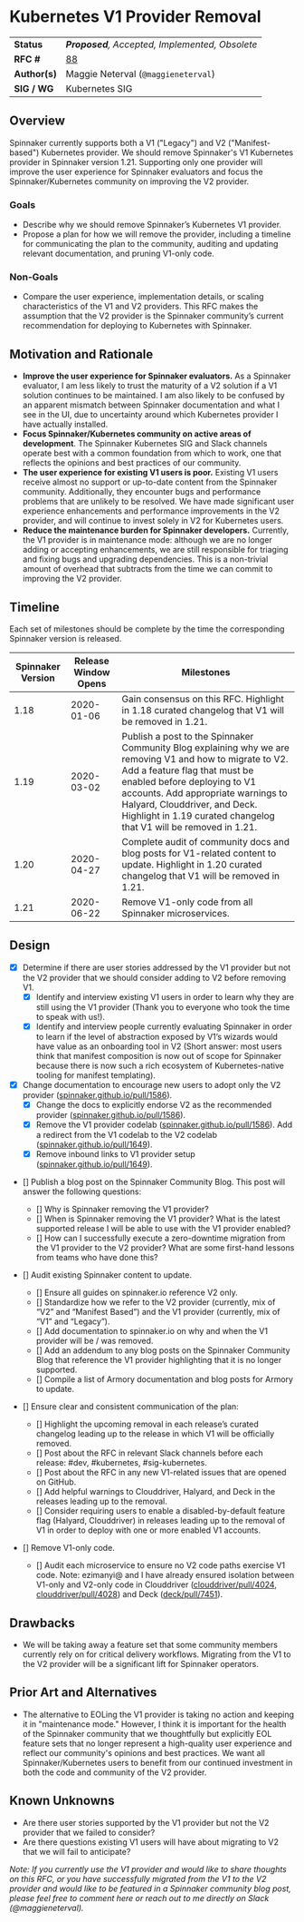 # Kubernetes V1 Provider Removal

| | |
|-|-|
| **Status**     | _**Proposed**, Accepted, Implemented, Obsolete_ |
| **RFC #**      | [88](https://github.com/spinnaker/governance/pull/88) |
| **Author(s)**  | Maggie Neterval (`@maggieneterval`) |
| **SIG / WG**   | Kubernetes SIG |

## Overview

Spinnaker currently supports both a V1 ("Legacy") and V2 ("Manifest-based") Kubernetes provider.
We should remove Spinnaker's V1 Kubernetes provider in Spinnaker version 1.21.
Supporting only one provider will improve the user experience for Spinnaker evaluators
and focus the Spinnaker/Kubernetes community on improving the V2 provider.

### Goals

- Describe why we should remove Spinnaker’s Kubernetes V1 provider.
- Propose a plan for how we will remove the provider, including a timeline for communicating the plan to the community, auditing and updating relevant documentation, and pruning V1-only code.

### Non-Goals

- Compare the user experience, implementation details, or scaling characteristics of the V1 and V2 providers.
This RFC makes the assumption that the V2 provider is the Spinnaker community’s current recommendation for deploying to Kubernetes with Spinnaker.


## Motivation and Rationale

- **Improve the user experience for Spinnaker evaluators.**
 As a Spinnaker evaluator, I am less likely to trust the maturity of a V2 solution if a V1 solution continues to be maintained.
 I am also likely to be confused by an apparent mismatch between Spinnaker documentation and what I see in the UI, due to uncertainty around which Kubernetes provider I have actually installed.
- **Focus Spinnaker/Kubernetes community on active areas of development**.
The Spinnaker Kubernetes SIG and Slack channels operate best with a common foundation from which to work, one that reflects the opinions and best practices of our community.
- **The user experience for existing V1 users is poor.**
  Existing V1 users receive almost no support or up-to-date content from the Spinnaker community.
  Additionally, they encounter bugs and performance problems that are unlikely to be resolved.
  We have made significant user experience enhancements and performance improvements in the V2 provider, and will continue to invest solely in V2 for Kubernetes users.
- **Reduce the maintenance burden for Spinnaker developers.**
  Currently, the V1 provider is in maintenance mode: although we are no longer adding or accepting enhancements, we are still responsible for triaging and fixing bugs and upgrading dependencies.
  This is a non-trivial amount of overhead that subtracts from the time we can commit to improving the V2 provider.

## Timeline

Each set of milestones should be complete by the time the corresponding Spinnaker version is released.

| Spinnaker Version | Release Window Opens | Milestones |
|-------------------|----------------------|------------|
| 1.18              | 2020-01-06           | Gain consensus on this RFC. Highlight in 1.18 curated changelog that V1 will be removed in 1.21.
| 1.19              | 2020-03-02           | Publish a post to the Spinnaker Community Blog explaining why we are removing V1 and how to migrate to V2. Add a feature flag that must be enabled before deploying to V1 accounts. Add appropriate warnings to Halyard, Clouddriver, and Deck. Highlight in 1.19 curated changelog that V1 will be removed in 1.21.
| 1.20              | 2020-04-27           | Complete audit of community docs and blog posts for V1-related content to update. Highlight in 1.20 curated changelog that V1 will be removed in 1.21.
| 1.21              | 2020-06-22           | Remove V1-only code from all Spinnaker microservices.

## Design

- [x] Determine if there are user stories addressed by the V1 provider but not the V2 provider that we should consider adding to V2 before removing V1.
  - [x] Identify and interview existing V1 users in order to learn why they are still using the V1 provider (Thank you to everyone who took the time to speak with us!).
  - [x] Identify and interview people currently evaluating Spinnaker in order to learn if the level of abstraction exposed by V1’s wizards would have value as an onboarding tool in V2
  (Short answer: most users think that manifest composition is now out of scope for Spinnaker because there is now such a rich ecosystem of Kubernetes-native tooling for manifest templating).

- [x] Change documentation to encourage new users to adopt only the V2 provider ([spinnaker.github.io/pull/1586](https://github.com/spinnaker/spinnaker.github.io/pull/1586)).
  - [x] Change the docs to explicitly endorse V2 as the recommended provider ([spinnaker.github.io/pull/1586](https://github.com/spinnaker/spinnaker.github.io/pull/1586)).
  - [x] Remove the V1 provider codelab ([spinnaker.github.io/pull/1586](https://github.com/spinnaker/spinnaker.github.io/pull/1586)). Add a redirect from the V1 codelab to the V2 codelab ([spinnaker.github.io/pull/1649](https://github.com/spinnaker/spinnaker.github.io/pull/1649)).
  - [x] Remove inbound links to V1 provider setup ([spinnaker.github.io/pull/1649](https://github.com/spinnaker/spinnaker.github.io/pull/1649)).
  
- [] Publish a blog post on the Spinnaker Community Blog. This post will answer the following questions:
  - [] Why is Spinnaker removing the V1 provider?
  - [] When is Spinnaker removing the V1 provider? What is the latest supported release I will be able to use with the V1 provider enabled?
  - [] How can I successfully execute a zero-downtime migration from the V1 provider to the V2 provider? What are some first-hand lessons from teams who have done this?

- [] Audit existing Spinnaker content to update.
  - [] Ensure all guides on spinnaker.io reference V2 only.
  - [] Standardize how we refer to the V2 provider (currently, mix of “V2” and “Manifest Based”) and the V1 provider (currently, mix of “V1” and “Legacy”).
  - [] Add documentation to spinnaker.io on why and when the V1 provider will be / was removed.
  - [] Add an addendum to any blog posts on the Spinnaker Community Blog that reference the V1 provider highlighting that it is no longer supported.
  - [] Compile a list of Armory documentation and blog posts for Armory to update.
  
- [] Ensure clear and consistent communication of the plan:
  - [] Highlight the upcoming removal in each release’s curated changelog leading up to the release in which V1 will be officially removed.
  - [] Post about the RFC in relevant Slack channels before each release: #dev, #kubernetes, #sig-kubernetes.
  - [] Post about the RFC in any new V1-related issues that are opened on GitHub.
  - [] Add helpful warnings to Clouddriver, Halyard, and Deck in the releases leading up to the removal.
  - [] Consider requiring users to enable a disabled-by-default feature flag (Halyard, Clouddriver) in releases leading up to the removal of V1 in order to deploy with one or more enabled V1 accounts.

- [] Remove V1-only code.
  - [] Audit each microservice to ensure no V2 code paths exercise V1 code.
    Note: ezimanyi@ and I have already ensured isolation between V1-only and V2-only code in Clouddriver ([clouddriver/pull/4024](https://github.com/spinnaker/clouddriver/pull/4024), [clouddriver/pull/4028](https://github.com/spinnaker/clouddriver/pull/4028)) and Deck ([deck/pull/7451](https://github.com/spinnaker/deck/pull/7451)).
 
## Drawbacks

- We will be taking away a feature set that some community members currently rely on for critical delivery workflows.
  Migrating from the V1 to the V2 provider will be a significant lift for Spinnaker operators. 

## Prior Art and Alternatives

- The alternative to EOLing the V1 provider is taking no action and keeping it in "maintenance mode."
However, I think it is important for the health of the Spinnaker community that we thoughtfully but explicitly EOL feature sets that no longer represent
a high-quality user experience and reflect our community's opinions and best practices.
We want all Spinnaker/Kubernetes users to benefit from our continued investment in both the code and community of the V2 provider.

## Known Unknowns

- Are there user stories supported by the V1 provider but not the V2 provider that we failed to consider?
- Are there questions existing V1 users will have about migrating to V2 that we will fail to anticipate?

*Note: If you currently use the V1 provider and would like to share thoughts on this RFC,
or you have successfully migrated from the V1 to the V2 provider and would like to be featured
in a Spinnaker community blog post, please feel free to comment here or reach out
to me directly on Slack (@maggieneterval).*